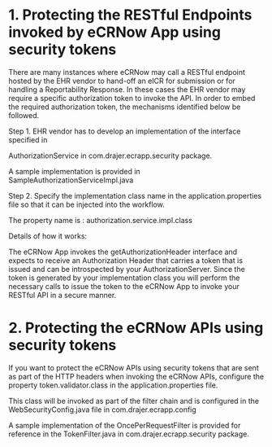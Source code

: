 # 1. Protecting the RESTful Endpoints invoked by eCRNow App using security tokens #

There are many instances where eCRNow may call a RESTful endpoint hosted by the EHR vendor to hand-off an eICR for submission 
or for handling a Reportability Response. In these cases the EHR vendor may require a specific authorization token to invoke the API.
In order to embed the required authorization token, the mechanisms identified below be followed.

Step 1. EHR vendor has to develop an implementation of the interface specified in

AuthorizationService in com.drajer.ecrapp.security package. 

A sample implementation is provided in SampleAuthorizationServiceImpl.java

Step 2. Specify the implementation class name in the application.properties file so that it can be injected into the workflow.

The property name is : 
authorization.service.impl.class

Details of how it works:

The eCRNow App invokes the getAuthorizationHeader interface and expects to receive an Authorization Header that carries a token
that is issued and can be introspected by your AuthorizationServer. Since the token is generated by your implementation class you
will perform the necessary calls to issue the token to the eCRNow App to invoke your RESTful API in a secure manner.

# 2. Protecting the eCRNow APIs using security tokens #

If you want to protect the eCRNow APIs using security tokens that are sent as part of the HTTP headers when invoking the eCRNow APIs, configure 
the property token.validator.class in the application.properties file.

This class will be invoked as part of the filter chain and is configured in the WebSecurityConfig.java file in 
com.drajer.ecrapp.config

A sample implementation of the OncePerRequestFilter is provided for reference in the TokenFilter.java in com.drajer.ecrapp.security package.



